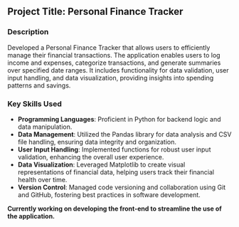 ## Project Title: Personal Finance Tracker

### Description
Developed a Personal Finance Tracker that allows users to efficiently manage their financial transactions. The application enables users to log income and expenses, categorize transactions, and generate summaries over specified date ranges. It includes functionality for data validation, user input handling, and data visualization, providing insights into spending patterns and savings.

### Key Skills Used
- **Programming Languages**: Proficient in Python for backend logic and data manipulation.
- **Data Management**: Utilized the Pandas library for data analysis and CSV file handling, ensuring data integrity and organization.
- **User Input Handling**: Implemented functions for robust user input validation, enhancing the overall user experience.
- **Data Visualization**: Leveraged Matplotlib to create visual representations of financial data, helping users track their financial health over time.
- **Version Control**: Managed code versioning and collaboration using Git and GitHub, fostering best practices in software development.

**Currently working on developing the front-end to streamline the use of the application.**
